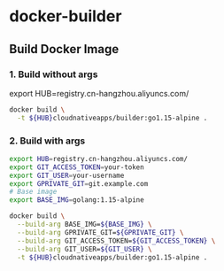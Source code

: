 # docker-builder

## Build Docker Image

### 1. Build without args

export HUB=registry.cn-hangzhou.aliyuncs.com/

```bash
docker build \
  -t ${HUB}cloudnativeapps/builder:go1.15-alpine .
```

### 2. Build with args

```bash
export HUB=registry.cn-hangzhou.aliyuncs.com/
export GIT_ACCESS_TOKEN=your-token
export GIT_USER=your-username
export GPRIVATE_GIT=git.example.com
# Base image
export BASE_IMG=golang:1.15-alpine

docker build \
  --build-arg BASE_IMG=${BASE_IMG} \
  --build-arg GPRIVATE_GIT=${GPRIVATE_GIT} \
  --build-arg GIT_ACCESS_TOKEN=${GIT_ACCESS_TOKEN} \
  --build-arg GIT_USER=${GIT_USER} \
  -t ${HUB}cloudnativeapps/builder:go1.15-alpine .
```